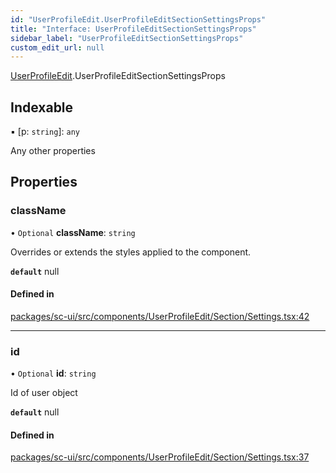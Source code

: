 ```yaml
---
id: "UserProfileEdit.UserProfileEditSectionSettingsProps"
title: "Interface: UserProfileEditSectionSettingsProps"
sidebar_label: "UserProfileEditSectionSettingsProps"
custom_edit_url: null
---
```


[UserProfileEdit](../modules/UserProfileEdit).UserProfileEditSectionSettingsProps

## Indexable

▪ [p: `string`]: `any`

Any other properties

## Properties

### className

• `Optional` **className**: `string`

Overrides or extends the styles applied to the component.

**`default`** null

#### Defined in

[packages/sc-ui/src/components/UserProfileEdit/Section/Settings.tsx:42](https://github.com/selfcommunity/community-ui/blob/009afd8/packages/sc-ui/src/components/UserProfileEdit/Section/Settings.tsx#L42)

___

### id

• `Optional` **id**: `string`

Id of user object

**`default`** null

#### Defined in

[packages/sc-ui/src/components/UserProfileEdit/Section/Settings.tsx:37](https://github.com/selfcommunity/community-ui/blob/009afd8/packages/sc-ui/src/components/UserProfileEdit/Section/Settings.tsx#L37)
